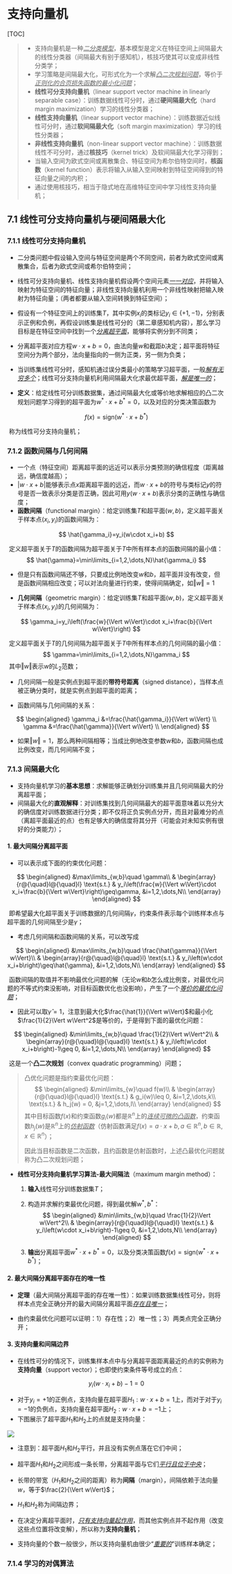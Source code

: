 # 支持向量机

[TOC]



> - 支持向量机是一种<u>*二分类模型*</u>，基本模型是定义在特征空间上间隔最大的线性分类器（间隔最大有别于感知机），核技巧使其可以变成非线性分类学；
> - 学习策略是间隔最大化，可形式化为一个求解<u>*凸二次规划问题*</u>，等价于<u>*正则化的合页损失函数的最小化问题*</u>；
> - **线性可分支持向量机**（linear support vector machine in linearly separable case）：训练数据线性可分时，通过**硬间隔最大化**（hard margin maximization）学习的线性分类器；
> - **线性支持向量机**（linear support vector machine）：训练数据近似线性可分时，通过**软间隔最大化**（soft margin maximization）学习的线性分类器；
> - **非线性支持向量机**（non-linear support vector machine）：训练数据线性不可分时，通过**核技巧**（kernel trick）及软间隔最大化学习得到；
> - 当输入空间为欧式空间或离散集合、特征空间为希尔伯特空间时，**核函数**（kernel function）表示将输入从输入空间映射到特征空间得到的特征向量之间的内积；
> - 通过使用核技巧，相当于隐式地在高维特征空间中学习线性支持向量机；

## 7.1 线性可分支持向量机与硬间隔最大化

### 7.1.1 线性可分支持向量机

- 二分类问题中假设输入空间与特征空间是两个不同空间，前者为欧式空间或离散集合，后者为欧式空间或希尔伯特空间；
- 线性可分支持向量机、线性支持向量机假设两个空间元素<u>*一一对应*</u>，并将输入映射为特征空间的特征向量；非线性支持向量机利用一个非线性映射把输入映射为特征向量；（两者都要从输入空间转换到特征空间）；
- 假设有一个特征空间上的训练集$T$，其中实例$x_i$的类标记$y_i\in\{+1,-1\}$，分别表示正例和负例，再假设训练集是线性可分的（第二章感知机内容），那么学习目标是在特征空间中找到一个<u>*分离超平面*</u>，能够将实例分到不同类；
- 分离超平面对应方程$w\cdot x+b=0​$，由法向量$w​$和截距$b​$决定；超平面将特征空间分为两个部分，法向量指向的一侧为正类，另一侧为负类；
- 当训练集线性可分时，感知机通过误分类最小的策略学习超平面，一般<u>*解有无穷多个*</u>；线性可分支持向量机利用间隔最大化求最优超平面，<u>*解是唯一的*</u>；



- **定义**：给定线性可分训练数据集，通过间隔最大化或等价地求解相应的凸二次规划问题学习得到的超平面为$w^*\cdot x+b^*=0​$，以及对应的分类决策函数为

$$
f(x)=\text{sign}(w^*\cdot x+b^*)
$$

​	称为线性可分支持向量机；

### 7.1.2 函数间隔与几何间隔

- 一个点（特征空间）距离超平面的远近可以表示分类预测的确信程度（距离越远，确信度越高）；
- $|w\cdot x+b|$能够表示点$x$距离超平面的远近，而$w\cdot x+b$的符号与类标记$y$的符号是否一致表示分类是否正确，因此可用$y(w\cdot x+b)$表示分类的正确性与确信度；
- **函数间隔**（functional margin）：给定训练集$T$和超平面$(w,b)$，定义超平面关于样本点$(x_i,y_i)$的函数间隔为：

$$
\hat{\gamma_i}=y_i(w\cdot x_i+b)
$$

​	定义超平面关于$T$的函数间隔为超平面关于$T$中所有样本点的函数间隔的最小值：
$$
\hat{\gamma}=\min\limits_{i=1,2,\dots,N}\hat{\gamma_i}
$$


- 但是只有函数间隔还不够，只要成比例地改变$w​$和$b​$，超平面并没有改变，但是函数间隔相应改变；可以对法向量进行约束，使得间隔确定，如$\Vert w\Vert=1​$

- **几何间隔**（geometric margin）：给定训练集$T$和超平面$(w,b)$，定义超平面关于样本点$(x_i,y_i)$的几何间隔为：

$$
\gamma_i=y_i\left(\frac{w}{\Vert w\Vert}\cdot x_i+\frac{b}{\Vert w\Vert}\right)
$$

​	定义超平面关于$T$的几何间隔为超平面关于$T​$中所有样本点的几何间隔的最小值：
$$
\gamma=\min\limits_{i=1,2,\dots,N}\gamma_i
$$
​	其中$\Vert w\Vert​$表示$w​$的$L_2​$范数；

- 几何间隔一般是实例点到超平面的**带符号距离**（signed distance），当样本点被正确分类时，就是实例点到超平面的距离；



- 函数间隔与几何间隔的关系：

$$
\begin{aligned}
\gamma_i &=\frac{\hat{\gamma_i}}{\Vert w\Vert} \\
\gamma &=\frac{\hat{\gamma}}{\Vert w\Vert} \\
\end{aligned}
$$

- 如果$\Vert w\Vert=1$，那么两种间隔相等；当成比例地改变参数$w$和$b$，函数间隔也成比例改变，而几何间隔不变；

### 7.1.3 间隔最大化

- 支持向量机学习的**基本思想**：求解能够正确划分训练集并且几何间隔最大的分离超平面；
- 间隔最大化的**直观解释**：对训练集找到几何间隔最大的超平面意味着以充分大的确信度对训练数据进行分类；即不仅将正负实例点分开，而且对最难分的点（离超平面最近的点）也有足够大的确信度将其分开（可能会对未知实例有很好的分类能力）；

#### 1. 最大间隔分离超平面

- 可以表示成下面的约束优化问题：

$$
\begin{aligned}
&\max\limits_{w,b}\quad \gamma\\
& \begin{array}{r@{\quad}l@{\quad}l}
\text{s.t.} & y_i\left(\frac{w}{\Vert w\Vert}\cdot x_i+\frac{b}{\Vert w\Vert}\right)\geq\gamma, &i=1,2,\dots,N\\
\end{array}
\end{aligned}
$$

​	即希望最大化超平面关于训练数据的几何间隔$\gamma$，约束条件表示每个训练样本点与超平面的几何间隔至少是$\gamma$；

- 考虑几何间隔和函数间隔的关系，可以改写成

$$
\begin{aligned}
&\max\limits_{w,b}\quad \frac{\hat{\gamma}}{\Vert w\Vert}\\
& \begin{array}{r@{\quad}l@{\quad}l}
\text{s.t.} & y_i\left(w\cdot x_i+b\right)\geq\hat{\gamma}, &i=1,2,\dots,N\\
\end{array}
\end{aligned}
$$

​	函数间隔的取值并不影响最优化问题的解（无论$w$和$b$怎么成比例变，对最优化问题的不等式约束没影响，对目标函数优化也没影响），产生了一个<u>*等价的最优化问题*</u>；

- 因此可以取$\hat{\gamma}=1​$，注意到最大化$\frac{\hat{1}}{\Vert w\Vert}​$和最小化$\frac{1}{2}\Vert w\Vert^2​$是等价的，于是得到下面的最优化问题：

$$
\begin{aligned}
&\min\limits_{w,b}\quad \frac{1}{2}\Vert w\Vert^2\\
& \begin{array}{r@{\quad}l@{\quad}l}
\text{s.t.} & y_i\left(w\cdot x_i+b\right)-1\geq 0, &i=1,2,\dots,N\\
\end{array}
\end{aligned}
$$

​	这是一个**凸二次规划**（convex quadratic programming）问题；



> 凸优化问题是指约束最优化问题：
> $$
> \begin{aligned}
> &\min\limits_{w}\quad f(w)\\
> & \begin{array}{r@{\quad}l@{\quad}l}
> \text{s.t.} & g_i(w)\leq 0, &i=1,2,\dots,k\\
> \text{s.t.} & h_j(w) = 0, &j=1,2,\dots,l\\
> \end{array}
> \end{aligned}
> $$
> 其中目标函数$f(x)$和约束函数$g_i(w)$都是$\mathbb{R}^n$上的<u>*连续可微的凸函数*</u>，约束函数$h_j(w)$是$\mathbb{R}^n$上的<u>*仿射函数*</u>（仿射函数满足$f(x)=a\cdot x+b, a\in\mathbb{R}^n, b\in\mathbb{R}, x\in\mathbb{R}^n$）；
>
> 因此当目标函数是二次函数，且约函数是仿射函数时，上述凸最优化问题就称为凸二次规划问题；



- **线性可分支持向量机学习算法-最大间隔法**（maximum margin method）：

  1. **输入**线性可分训练数据集$T$；

  2. 构造并求解约束最优化问题，得到最优解$w^*, b^*$：
     $$
     \begin{aligned}
     &\min\limits_{w,b}\quad \frac{1}{2}\Vert w\Vert^2\\
     & \begin{array}{r@{\quad}l@{\quad}l}
     \text{s.t.} & y_i\left(w\cdot x_i+b\right)-1\geq 0, &i=1,2,\dots,N\\
     \end{array}
     \end{aligned}
     $$

  3. **输出**分离超平面$w^*\cdot x+b^*=0$，以及分类决策函数$f(x)=\text{sign}(w^*\cdot x+b^*)$；

#### 2. 最大间隔分离超平面存在的唯一性

- **定理**（最大间隔分离超平面的存在唯一性）：如果训练数据集线性可分，则将样本点完全正确分开的最大间隔分离超平面<u>*存在且唯一*</u>；

- 由约束最优化问题可以证明：1）存在性；2）唯一性；3）两类点完全正确分开；

#### 3. 支持向量和间隔边界

- 在线性可分的情况下，训练集样本点中与分离超平面距离最近的点的实例称为**支持向量**（support vector）；也即使约束条件等号成立的点：

$$
y_i\left(w\cdot x_i+b\right)-1 = 0
$$

- 对于$y_i=+1$的正例点，支持向量在超平面$H_1:w\cdot x+b=1$上，而对于对于$y_i=-1$的负例点，支持向量在超平面$H_2:w\cdot x+b=-1$上；
- 下图展示了超平面$H_1$和$H_2​$上的点就是支持向量：

![](./graphics/support-vector.png)

- 注意到：超平面$H_1$和$H_2$平行，并且没有实例点落在它们中间；
- 超平面$H_1$和$H_2$之间形成一条长带，分离超平面与它们<u>*平行且位于中央*</u>；
- 长带的带宽（$H_1$和$H_2$之间的距离）称为**间隔**（margin），间隔依赖于法向量$w$，等于$\frac{2}{\Vert w\Vert}$；
- $H_1$和$H_2$称为间隔边界；



- 在决定分离超平面时，<u>*只有支持向量起作用*</u>，而其他实例点并不起作用（改变这些点位置将改变解），所以称为**支持向量机**；
- 支持向量的个数一般很少，所以支持向量机由很少“<u>*重要的*</u>”训练样本确定；

### 7.1.4 学习的对偶算法

